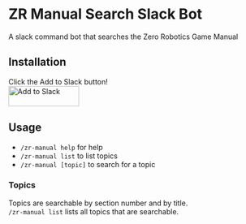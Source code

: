 # ZR Manual Search Slack Bot
A slack command bot that searches the Zero Robotics Game Manual

## Installation
Click the Add to Slack button!  
<a href="https://slack.com/oauth/authorize?&client_id=224994577766.237977358084&scope=commands"><img alt="Add to Slack" height="40" width="139" src="https://platform.slack-edge.com/img/add_to_slack.png" srcset="https://platform.slack-edge.com/img/add_to_slack.png 1x, https://platform.slack-edge.com/img/add_to_slack@2x.png 2x" /></a>

## Usage
- `/zr-manual help` for help
- `/zr-manual list` to list topics
- `/zr-manual [topic]` to search for a topic

### Topics
Topics are searchable by section number and by title.  
`/zr-manual list` lists all topics that are searchable.
